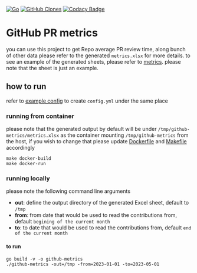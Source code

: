 [![Go](https://github.com/sghaida/github-metrics/actions/workflows/go.yml/badge.svg)](https://github.com/sghaida/github-metrics/actions/workflows/go.yml)
[![GitHub Clones](https://img.shields.io/badge/dynamic/json?color=success&label=Clone&query=count&url=https://gist.githubusercontent.com/sghaida/eb0d6e03ce7d492166e3fba3f9539886/raw/clone.json&logo=github)](https://github.com/MShawon/github-clone-count-badge)
[![Codacy Badge](https://app.codacy.com/project/badge/Grade/29f8ca49a29e4e8b99bbd61709b5dae6)](https://app.codacy.com/gh/sghaida/github-metrics/dashboard?utm_source=gh&utm_medium=referral&utm_content=&utm_campaign=Badge_grade)

# GitHub PR metrics
you can use this project to get Repo average PR review time, along bunch of other data
please refer to the generated `metrics.xlsx` for more details.
to see an example of the generated sheets, please refer to [metrics](./data/metrics.xlsx). please note that the sheet is just an example. 

## how to run

refer to [example config](./example.config.yaml) to create `config.yml` under the same place

### running from container

please note that the generated output by default will be under `/tmp/github-metrics/metrics.xlsx`
as the container mounting `/tmp/github-metrics` from the host, if you wish to change that please update [Dockerfile](./Dockerfile) and [Makefile](./Makefile) accordingly


```shell
make docker-build
make docker-run
```

### running locally
please note the following command line arguments 
* **out**: define the output directory of the generated Excel sheet, default to `/tmp`
* **from**: from date that would be used to read the contributions from, default `begining of the current month`
* **to**: to date that would be used to read the contributions from, default `end of the current month`

#### to run
```shell
go build -v -o github-metrics
./github-metrics -out=/tmp -from=2023-01-01 -to=2023-05-01
```

